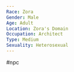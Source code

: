```yaml
---
Race: Zora
Gender: Male
Age: Adult
Location: Zora's Domain
Occupation: Architect
Type: Medium
Sexuality: Heterosexual
---
```

 #npc 


